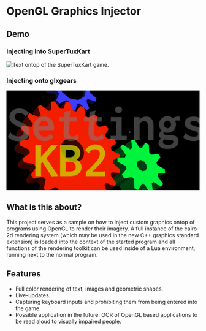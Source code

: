 # OpenGL Graphics Injector

## Demo

### Injecting into SuperTuxKart

![Text ontop of the SuperTuxKart game.](demo-supertuxkart.png)

### Injecting onto glxgears

![Text ontop of the GLXGears application.](demo-glxgears.png)

## What is this about?

This project serves as a sample on how to inject custom graphics ontop of
programs using OpenGL to render their imagery. A full instance of the cairo 2d rendering
system (which may be used in the new C++ graphics standard extension) is loaded
into the context of the started program and all functions of the rendering toolkit
can be used inside of a Lua environment, running next to the normal program.

## Features

  - Full color rendering of text, images and geometric shapes.
  - Live-updates.
  - Capturing keyboard inputs and prohibiting them from being entered into the game.
  - Possible application in the future: OCR of OpenGL based applications to be read aloud to visually impaired people.

